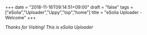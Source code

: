 +++
date = "2018-11-16T09:14:51+09:00"
draft = "false"
tags = ["eSolia","Uploader","Uppy","top","home"]
title = "eSolia Uploader - Welcome"
+++

_Thanks for Visiting! This is eSolia Uploader_ 

<div id="drag-drop-area" class="mb4"></div>
